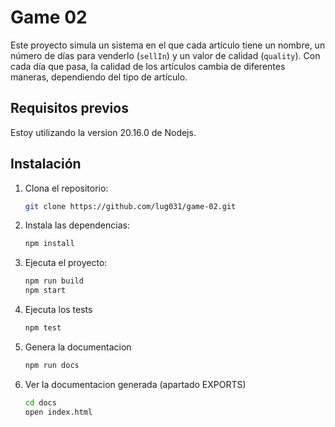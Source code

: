 # Game 02

Este proyecto simula un sistema en el que cada artículo tiene un nombre, un número de días para venderlo (`sellIn`) y un valor de calidad (`quality`). Con cada día que pasa, la calidad de los artículos cambia de diferentes maneras, dependiendo del tipo de artículo.

## Requisitos previos

Estoy utilizando la version 20.16.0 de Nodejs.

## Instalación

1. Clona el repositorio:

   ```bash
   git clone https://github.com/lug031/game-02.git
   ```

2. Instala las dependencias:

   ```bash
   npm install
   ```

3. Ejecuta el proyecto:

    ```bash
   npm run build
   npm start
   ```

4. Ejecuta los tests

    ```bash
   npm test
   ```
5. Genera la documentacion

   ```bash
   npm run docs
   ```
6. Ver la documentacion generada (apartado EXPORTS)

   ```bash
   cd docs
   open index.html
   ```
